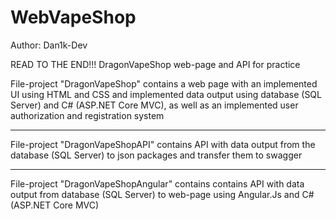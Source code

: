 # WebVapeShop
Author: Dan1k-Dev

READ TO THE END!!!
DragonVapeShop web-page and API for practice

File-project "DragonVapeShop" contains a web page with an implemented UI using HTML and CSS and implemented data output using database (SQL Server) and C# (ASP.NET Core MVC), 
as well as an implemented user authorization and registration system

---------------------------------------------------------------------------------------------

File-project "DragonVapeShopAPI" contains API with data output from the database (SQL Server) to json packages and transfer them to swagger

---------------------------------------------------------------------------------------------

File-project "DragonVapeShopAngular" contains contains API with data output from database (SQL Server) to web-page using Angular.Js and C# (ASP.NET Core MVC)
